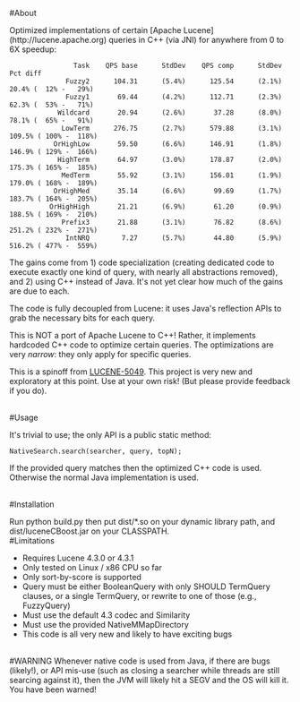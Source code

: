 #About
<p>
Optimized implementations of certain [Apache Lucene](http://lucene.apache.org) queries in C++ (via JNI) for anywhere from 0 to 6X speedup:

                    Task    QPS base      StdDev    QPS comp      StdDev                Pct diff
                  Fuzzy2      104.31      (5.4%)      125.54      (2.1%)   20.4% (  12% -   29%)
                  Fuzzy1       69.44      (4.2%)      112.71      (2.3%)   62.3% (  53% -   71%)
                Wildcard       20.94      (2.6%)       37.28      (8.0%)   78.1% (  65% -   91%)
                 LowTerm      276.75      (2.7%)      579.88      (3.1%)  109.5% ( 100% -  118%)
               OrHighLow       59.50      (6.6%)      146.91      (1.8%)  146.9% ( 129% -  166%)
                HighTerm       64.97      (3.0%)      178.87      (2.0%)  175.3% ( 165% -  185%)
                 MedTerm       55.92      (3.1%)      156.01      (1.9%)  179.0% ( 168% -  189%)
               OrHighMed       35.14      (6.6%)       99.69      (1.7%)  183.7% ( 164% -  205%)
              OrHighHigh       21.21      (6.9%)       61.20      (0.9%)  188.5% ( 169% -  210%)
                 Prefix3       21.88      (3.1%)       76.82      (8.6%)  251.2% ( 232% -  271%)
                  IntNRQ        7.27      (5.7%)       44.80      (5.9%)  516.2% ( 477% -  559%)

The gains come from 1) code specialization (creating dedicated code to execute exactly one kind of query, with nearly all abstractions removed), and 2) using C++ instead of Java.  It's not yet clear how much of the gains are due to each.

The code is fully decoupled from Lucene: it uses Java's reflection APIs to grab the necessary bits for each query.

This is NOT a port of Apache Lucene to C++!  Rather, it implements hardcoded C++ code to optimize certain queries.  The optimizations are very *narrow*: they only apply for specific queries.

This is a spinoff from [LUCENE-5049](https://issues.apache.org/jira/browse/LUCENE-5049).  This project is very new and exploratory at this point.  Use at your own risk!  (But please provide feedback if you do).

<br>
#Usage
<p>
It's trivial to use; the only API is a public static method:

    NativeSearch.search(searcher, query, topN);

If the provided query matches then the optimized C++ code is used. Otherwise the normal Java implementation is used.

<br>
#Installation
<p>
Run python build.py then put dist/*.so on your dynamic library path, and dist/luceneCBoost.jar on your CLASSPATH.

<br>
#Limitations
<br>

  * Requires Lucene 4.3.0 or 4.3.1
  * Only tested on Linux / x86 CPU so far
  * Only sort-by-score is supported
  * Query must be either BooleanQuery with only SHOULD TermQuery clauses, or a single TermQuery, or rewrite to one of those (e.g., FuzzyQuery)
  * Must use the default 4.3 codec and Similarity
  * Must use the provided NativeMMapDirectory
  * This code is all very new and likely to have exciting bugs

<br>
#WARNING
Whenever native code is used from Java, if there are bugs (likely!), or API mis-use (such as closing a searcher while threads are still searcing against it), then the JVM will likely hit a SEGV and the OS will kill it.  You have been warned!